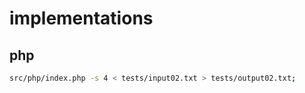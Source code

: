 # implementations

## php

```sh
src/php/index.php -s 4 < tests/input02.txt > tests/output02.txt;
```
